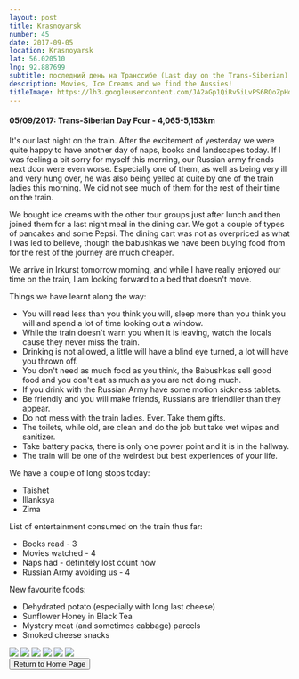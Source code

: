 ```yaml
---
layout: post
title: Krasnoyarsk
number: 45
date: 2017-09-05
location: Krasnoyarsk
lat: 56.020510
lng: 92.887699
subtitle: последний день на Транссибе (Last day on the Trans-Siberian)
description: Movies, Ice Creams and we find the Aussies!
titleImage: https://lh3.googleusercontent.com/JA2aGp1QiRv5iLvPS6RQoZpHdM04o3AkCTYtLrvrwZzNVO9vkkVpWOHvITM98d4n1FHQPO_rpmcaFu2VO8ogk_ejS-iBrd7rlbEtv9DkEUN-ZmJKuOGCGNBp4l0JH5zOw-CsqC1c_Lg=w2400
---
```


<h4>05/09/2017: Trans-Siberian Day Four - 4,065-5,153km</h4>

It's our last night on the train. After the excitement of yesterday we were quite happy to have another day of naps, books and landscapes today. If I was feeling a bit sorry for myself this morning, our Russian army friends next door were even worse. Especially one of them, as well as being very ill and very hung over, he was also being yelled at quite by one of the train ladies this morning. We did not see much of them for the rest of their time on the train. 

We bought ice creams with the other tour groups just after lunch and then joined them for a last night meal in the dining car. We got a couple of types of pancakes and some Pepsi. The dining cart was not as overpriced as what I was led to believe, though the babushkas we have been buying food from for the rest of the journey are much cheaper.

We arrive in Irkurst tomorrow morning, and while I have really enjoyed our time on the train, I am looking forward to a bed that doesn't move. 

Things we have learnt along the way:
* You will read less than you think you will, sleep more than you think you will and spend a lot of time looking out a window.
* While the train doesn't warn you when it is leaving, watch the locals cause they never miss the train.
* Drinking is not allowed, a little will have a blind eye turned, a lot will have you thrown off.
* You don't need as much food as you think, the Babushkas sell good food and you don't eat as much as you are not doing much.
* If you drink with the Russian Army have some motion sickness tablets.
* Be friendly and you will make friends, Russians are friendlier than they appear. 
* Do not mess with the train ladies. Ever. Take them gifts.
* The toilets, while old, are clean and do the job but take wet wipes and sanitizer.
* Take battery packs, there is only one power point and it is in the hallway.
* The train will be one of the weirdest but best experiences of your life.

We have a couple of long stops today:
* Taishet
* Illanksya
* Zima

List of entertainment consumed on the train thus far:
* Books read - 3
* Movies watched - 4
* Naps had - definitely lost count now
* Russian Army avoiding us - 4 

New favourite foods:
* Dehydrated potato (especially with long last cheese)
* Sunflower Honey in Black Tea
* Mystery meat (and sometimes cabbage) parcels
* Smoked cheese snacks

<img src="https://lh3.googleusercontent.com/SnxSDycv5-_L-_PnHiQ4f44aoo80B4Knxf4ZLKzNCF5oA2h-pix-pAKNdFeMZEy0UE_NCowdhoB5BmArmjNHfEBQHiqVGGF9vY4AKFIScr9ts-tmGmz1AC7dhP8u-jPn9Sr_S-D6gVQ=w2400" class="image1">
<img src="https://lh3.googleusercontent.com/5GZ-VA8jJfL5TjRruB1aHFhO6SnyP_JROTu9vnPJ2mgdx9zQWrRqEJ2npZzzy9YYkgTyk__8X8LdcTNL6_i-xqiMgi3j7osHmJgywA_RsNO4LstVZKIdAS6eWfQWtoq0pyebyC-825k=w2400" class="image1">
<img src="https://lh3.googleusercontent.com/UcMGPjADzTzm0j7RJwNDHbFoxEAIsHC-40KDP0GuwhKldpbSDKB4KTDzNyN5C6ij_RffS751Zl78XeavSTaZ77gIEhFFpl9Vfk-zIBfO7G1Wak_DMSitARG-T98VWWaoHdZXlOTUDZQ=w2400" class="image1">
<img src="https://lh3.googleusercontent.com/1is7Kx2lij8yI5pGo6K1KttCXqGABpjPhOSST282I0YClk8U6F4qCaY3DKPEZLy4l-FySLQsfG2ymZktU0e7bMYTVVGZcSm7WGkkZ01gd2Xb61rZt4EKaege9IGmy-JKvnOk3ej7xg0=w2400" class="image1">
<img src="https://lh3.googleusercontent.com/pD6eq08GsIBu2qdbunEwx0iSWz7LGCuY4Da1yM7vpLivJBGEYmCWcgBbEm-fv0wKjDvDJlCobRql0flaKBhYXq3HXT3KdwoRg9Xrxa5ltA3IvIZVI6JWNDD2DybdBrxIZxj_L0k0cOU=w2400" class="image1">
<img src="https://lh3.googleusercontent.com/ndmXYcC_jaoeDxV11B1LTXMs1iYQCxsq4Q9T0hv5NgFsTO9DsVBoniz6lDtItmEkOYPRQzJi1lMffpyBcDs06yXomN4IV_d5EuaGgYMVWNGWC_7Q83i7KdRwFy-kohnaJMuwMXecLk4=w2400" class="image1">


<div class="wrapper">
  <input type="button" class="button" value="Return to Home Page" onclick="self.close()">
</div>
